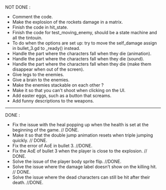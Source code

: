NOT DONE :

- Comment the code.
- Make the explosion of the rockets damage in a matrix.
- Finish the code in hit_state.
- Finish the code for test_moving_enemy, should be a state machine and all the tintouin.
- To do when the options are set up: try to move the self_damage assign in bullet_3.gd to _ready() instead.
- Handle the part where the characters fall when they die (animation).
- Handle the part where the characters fall when they die (sound).
- Handle the part where the characters fall when they die (make them disappear when out of the screen).
- Give legs to the enemies.
- Give a brain to the enemies.
- Make the enemies stackable on each other ?
- Make it so that you can't shoot when clicking on the UI.
- Add easter eggs, such as a button that screams.
- Add funny descriptions to the weapons.

------------------------------------------------------------------------------------------------------
DONE :

- Fix the issue with the heal popping up when the health is set at the beginning of the game. // DONE.
- Make it so that the double jump animation resets when triple jumping quickly. // DONE.
- Fix the error of AoE in bullet 3. //DONE.
- Fix the AoE of bullet 3 when the player is close to the explosion. // DONE.
- Solve the issue of the player body sprite flip. //DONE.
- Solve the issue where the damage label doesn't show on the killing hit. // DONE.
- Solve the issue where the dead characters can still be hit after their death. //DONE.
